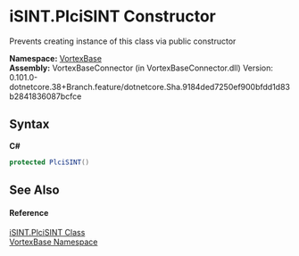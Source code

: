 # iSINT.PlciSINT Constructor 
 

Prevents creating instance of this class via public constructor

**Namespace:**&nbsp;<a href="N_VortexBase.md">VortexBase</a><br />**Assembly:**&nbsp;VortexBaseConnector (in VortexBaseConnector.dll) Version: 0.101.0-dotnetcore.38+Branch.feature/dotnetcore.Sha.9184ded7250ef900bfdd1d83b2841836087bcfce

## Syntax

**C#**<br />
``` C#
protected PlciSINT()
```


## See Also


#### Reference
<a href="T_VortexBase_iSINT_PlciSINT.md">iSINT.PlciSINT Class</a><br /><a href="N_VortexBase.md">VortexBase Namespace</a><br />